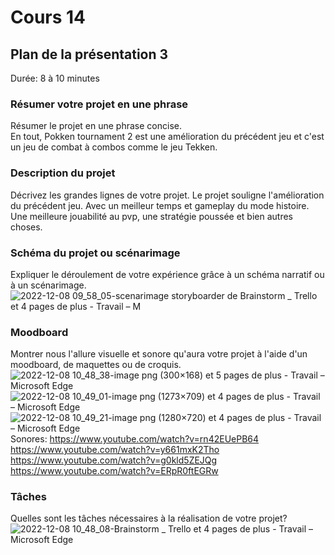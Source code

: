 # Cours 14
## Plan de la présentation 3
Durée: 8 à 10 minutes

### Résumer votre projet en une phrase
Résumer le projet en une phrase concise.   
En tout, Pokken tournament 2 est une amélioration du précédent jeu et c'est un jeu de combat à combos comme le jeu Tekken.

### Description du projet 
Décrivez les grandes lignes de votre projet. 
Le projet souligne l'amélioration du précédent jeu. Avec un meilleur temps et gameplay du mode histoire. Une meilleure jouabilité au pvp, une stratégie poussée et bien autres choses. 

### Schéma du projet ou scénarimage
Expliquer le déroulement de votre expérience grâce à un schéma narratif ou à un scénarimage. 
![2022-12-08 09_58_05-scenarimage storyboarder de Brainstorm _ Trello et 4 pages de plus - Travail – M](https://user-images.githubusercontent.com/112108542/206492549-00c039a2-b96e-4262-b82b-79bd1c5dff2f.png)

### Moodboard
Montrer nous l'allure visuelle et sonore qu'aura votre projet à l'aide d'un moodboard, de maquettes ou de croquis. 
 ![2022-12-08 10_48_38-image png (300×168) et 5 pages de plus - Travail – Microsoft​ Edge](https://user-images.githubusercontent.com/112108542/206493682-ccef62f2-c105-465a-ab69-793916f49bfb.png)
![2022-12-08 10_49_01-image png (1273×709) et 4 pages de plus - Travail – Microsoft​ Edge](https://user-images.githubusercontent.com/112108542/206493712-b16ffe60-54f5-47df-8036-62974461f391.png)
![2022-12-08 10_49_21-image png (1280×720) et 4 pages de plus - Travail – Microsoft​ Edge](https://user-images.githubusercontent.com/112108542/206493726-0bfdbd72-8ec8-4b8d-90cf-b5b41687f23f.png)
Sonores:
https://www.youtube.com/watch?v=rn42EUePB64
https://www.youtube.com/watch?v=y661mxK2Tho
https://www.youtube.com/watch?v=g0kld5ZEJQg
https://www.youtube.com/watch?v=ERpR0ftEGRw

### Tâches
Quelles sont les tâches nécessaires à la réalisation de votre projet? 
![2022-12-08 10_48_08-Brainstorm _ Trello et 4 pages de plus - Travail – Microsoft​ Edge](https://user-images.githubusercontent.com/112108542/206493815-6335da6b-ffdc-4c4a-94b6-a6c2e6719648.png)

